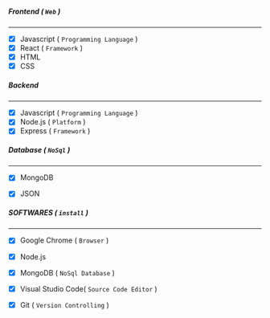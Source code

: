 ##### Frontend ( `Web` )
- - -
- [x] Javascript ( `Programming Language` )
- [x] React ( `Framework` )
- [x] HTML
- [x] CSS

##### Backend
- - -

- [x] Javascript ( `Programming Language` )
- [x] Node.js ( `Platform` )
- [x] Express ( `Framework` )

##### Database ( `NoSql` )
- - -
- [x] MongoDB
- [x] JSON


##### SOFTWARES ( `install` )
- - -
- [x] Google Chrome ( `Browser` )
- [x] Node.js
- [x] MongoDB ( `NoSql Database` )
- [x] Visual Studio Code( `Source Code Editor` )
- [x] Git ( `Version Controlling` )

